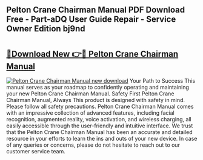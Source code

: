 ## Pelton Crane Chairman Manual PDF Download Free - Part-aDQ User Guide Repair - Service Owner Edition bj9nd

# <h2><a href="http://bc49922.oget.top/?id=Pelton+Crane+Chairman+Manual">🔗Download New 👉🔴 Pelton Crane Chairman Manual</a></h2>

[![Pelton Crane Chairman Manual new download](https://i.imgur.com/5g1atiW.png)](http://bc49922.oget.top/?id=Pelton+Crane+Chairman+Manual)
Your Path to Success This manual serves as your roadmap to confidently operating and maintaining your new Pelton Crane Chairman Manual. Safety First Pelton Crane Chairman Manual, Always This product is designed with safety in mind. Please follow all safety precautions. Pelton Crane Chairman Manual comes with an impressive collection of advanced features, including facial recognition, augmented reality, voice activation, and wireless charging, all easily accessible through the user-friendly and intuitive interface. We trust that the Pelton Crane Chairman Manual has been an accurate and detailed resource in your efforts to learn the ins and outs of your new device. In case of any queries or concerns, please do not hesitate to reach out to our customer service team.
